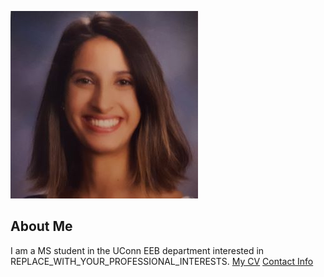 ![Image of Anne Washington](images/headshot.jpg
"professional")
## About Me
I am a MS student in the UConn EEB department
interested in REPLACE_WITH_YOUR_PROFESSIONAL_INTERESTS.
[My CV](PDFs/cv.pdf)
[Contact Info](contact-info.html)

